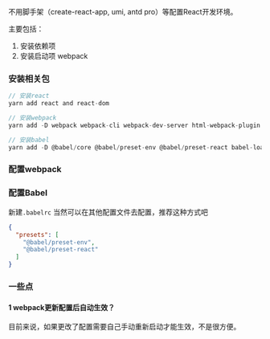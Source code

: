 不用脚手架（create-react-app, umi, antd pro）等配置React开发环境。

主要包括：

1. 安装依赖项
2. 安装启动项 webpack



### 安装相关包

```javascript
// 安装react
yarn add react and react-dom

// 安装webpack
yarn add -D webpack webpack-cli webpack-dev-server html-webpack-plugin

// 安装babel
yarn add -D @babel/core @babel/preset-env @babel/preset-react babel-loader
```



### 配置webpack

### 配置Babel

新建`.babelrc` 当然可以在其他配置文件去配置，推荐这种方式吧 

```json
{
  "presets": [
    "@babel/preset-env",
    "@babel/preset-react"
  ]
}
```



### 一些点

#### 1 webpack更新配置后自动生效？

目前来说，如果更改了配置需要自己手动重新启动才能生效，不是很方便。



